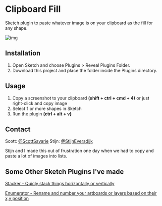 # Clipboard Fill
Sketch plugin to paste whatever image is on your clipboard as the fill for any shape.

![img](http://g.recordit.co/CCUzb1W47g.gif)

## Installation

1. Open Sketch and choose Plugins > Reveal Plugins Folder.
2. Download this project and place the folder inside the Plugins directory.


## Usage
1.  Copy a screenshot to your clipboard **(shift + ctrl + cmd + 4)** or just right-click and copy image
2. Select 1 or more shapes in Sketch
3. Run the plugin **(ctrl + alt + v)**


## Contact

Scott: [@ScottSavarie](https://www.twitter.com/scottsavarie)
Stijn: [@StijnEversdijk](https://www.twitter.com/StijnEversdijk)

Stijn and I made this out of frustration one day when we had to copy and paste a lot of images into lists. 


## Some Other Sketch Plugins I've made
[Stacker - Quicly stack things horizontally or vertically](https://github.com/ScottSavarie/stacker)

[Enumerator - Rename and number your artboards or layers based on their x,y position](https://github.com/ScottSavarie/Enumerator)



